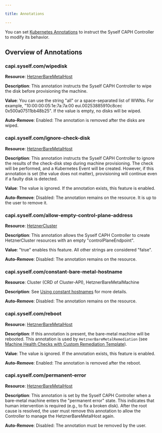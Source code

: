 ```yaml
---

title: Annotations

---
```


You can set [Kubernetes Annotations](https://kubernetes.io/docs/concepts/overview/working-with-objects/annotations/) to instruct the Syself CAPH Controller to modify its behavior.

## Overview of Annotations

### capi.syself.com/wipedisk

**Resource**: [HetznerBareMetalHost](/docs/caph/03-reference/05-hetzner-bare-metal-host.md)

**Description**: This annotation instructs the Syself CAPH Controller to wipe the disk before provisioning the machine.

**Value**: You can use the string "all" or a space-separated list of WWNs. For example, "10:00:00:05:1e:7a:7a:00 eui.00253885910c8cec 0x500a07511bb48b25". If the value is empty, no disks will be wiped.

**Auto-Remove**: Enabled: The annotation is removed after the disks are wiped.

### capi.syself.com/ignore-check-disk

**Resource**: [HetznerBareMetalHost](/docs/caph/03-reference/05-hetzner-bare-metal-host.md)

**Description**: This annotation instructs the Syself CAPH Controller to ignore the results of the check-disk step during machine provisioning. The check will be performed, and a Kubernetes Event will be created. However, if this annotation is set (the value does not matter), provisioning will continue even if a faulty disk is detected.

**Value**: The value is ignored. If the annotation exists, this feature is enabled.

**Auto-Remove**: Disabled: The annotation remains on the resource. It is up to the user to remove it.

### capi.syself.com/allow-empty-control-plane-address

**Resource**: [HetznerCluster](/docs/caph/03-reference/02-hetzner-cluster.md)

**Description**: This annotation allows the Syself CAPH Controller to create HetznerCluster resources with an empty "controlPlaneEndpoint".

**Value**: "true" enables this feature. All other strings are considered "false".

**Auto-Remove**: Disabled: The annotation remains on the resource.

### capi.syself.com/constant-bare-metal-hostname

**Resource**: Cluster (CRD of Cluster-API), HetznerBareMetalMachine

**Description**: See [Using constant hostnames](/docs/caph/02-topics/05-baremetal/04-constant-hostnames.md) for more details.

**Auto-Remove**: Disabled: The annotation remains on the resource.

### capi.syself.com/reboot

**Resource**: [HetznerBareMetalHost](/docs/caph/03-reference/05-hetzner-bare-metal-host.md)

**Description**: If this annotation is present, the bare-metal machine will be rebooted. This annotation is used by `HetznerBareMetalRemediation` (see [Machine Health Checks with Custom Remediation Template](/docs/caph/02-topics/06-advanced/04-custom-templates-mhc.md)).

**Value**: The value is ignored. If the annotation exists, this feature is enabled.

**Auto-Remove**: Enabled: The annotation is removed after the reboot.

### capi.syself.com/permanent-error

**Resource**: [HetznerBareMetalHost](/docs/caph/03-reference/05-hetzner-bare-metal-host.md)

**Description**: This annotation is set by the Syself CAPH Controller when a bare-metal machine enters the "permanent error" state. This indicates that human intervention is required (e.g., to fix a broken disk). After the root cause is resolved, the user must remove this annotation to allow the Controller to manage the HetznerBareMetalHost again.

**Auto-Remove**: Disabled: The annotation must be removed by the user.
